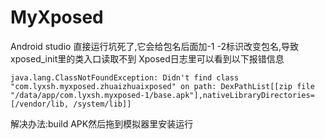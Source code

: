 # MyXposed

Android studio 直接运行坑死了,它会给包名后面加-1 -2标识改变包名,导致xposed_init里的类入口读取不到
Xposed日志里可以看到以下报错信息

`java.lang.ClassNotFoundException: Didn't find class "com.lyxsh.myxposed.zhuaizhuaixposed" on path: DexPathList[[zip file "/data/app/com.lyxsh.myxposed-1/base.apk"],nativeLibraryDirectories=[/vendor/lib, /system/lib]]`

解决办法:build APK然后拖到模拟器里安装运行
